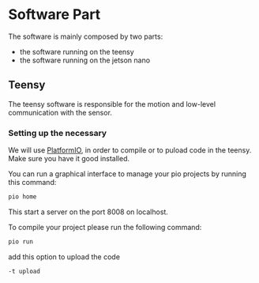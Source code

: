 # Software Part

The software is mainly composed by two parts:
 - the software running on the teensy
 - the software running on the jetson nano


## Teensy

The teensy software is responsible for the motion and low-level communication with the sensor.

### Setting up the necessary

We will use [PlatformIO](https://docs.platformio.org/en/latest//core/installation.html), in order to compile or to puload code in the teensy. Make sure you have it good installed.

You can run a graphical interface to manage your pio projects by running this command:
```bash
pio home
```
This start a server on the port 8008 on localhost.

To compile your project please run the following command:
```bash
pio run
```

add this option to upload the code
```bash
-t upload
```
